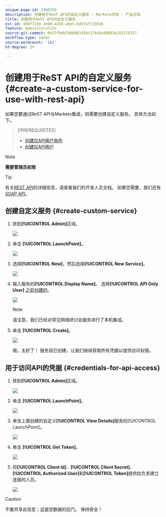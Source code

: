 ```yaml
---
unique-page-id: 2360350
description: 创建用于ReST API的自定义服务 — Marketo文档 — 产品文档
title: 创建用于ReST API的自定义服务
exl-id: d94f723b-2e98-4350-a9e5-bd57aff2303b
feature: Administration
source-git-commit: 0d37fbdb7d08901458c1744dc68893e155176327
workflow-type: tm+mt
source-wordcount: '182'
ht-degree: 2%

---
```


# 创建用于ReST API的自定义服务 {#create-a-custom-service-for-use-with-rest-api}

如果您要通过ReST API与Marketo集成，则需要创建自定义服务。 具体方法如下。

>[!PREREQUISITES]
>
>* [创建仅API用户角色](/help/marketo/product-docs/administration/users-and-roles/create-an-api-only-user-role.md)
>* [创建仅API用户](/help/marketo/product-docs/administration/users-and-roles/create-an-api-only-user.md)
>

>[!NOTE]
>
>**需要管理员权限**

>[!TIP]
>
>有关[REST API](https://developer.adobe.com/marketo-apis/)的详细信息，请查看我们的开发人员文档。 如果您需要，我们还有[SOAP API](https://experienceleague.adobe.com/zh-hans/docs/marketo-developer/marketo/soap/soap-api)。

## 创建自定义服务 {#create-custom-service}

1. 转到&#x200B;**[!UICONTROL Admin]**&#x200B;区域。

   ![](assets/create-a-custom-service-for-use-with-rest-api-1.png)

1. 单击 **[!UICONTROL LaunchPoint]**。

   ![](assets/create-a-custom-service-for-use-with-rest-api-2.png)

1. 选择&#x200B;**[!UICONTROL New]**，然后选择&#x200B;**[!UICONTROL New Service]**。

   ![](assets/create-a-custom-service-for-use-with-rest-api-3.png)

1. 输入服务的&#x200B;**[!UICONTROL Display Name]**。 选择&#x200B;**[!UICONTROL API Only User]** [之前创建的](/help/marketo/product-docs/administration/users-and-roles/create-an-api-only-user.md)。

   ![](assets/create-a-custom-service-for-use-with-rest-api-4.png)

   >[!NOTE]
   >
   >请注意，我们已经对常见网络研讨会服务进行了本机集成。

1. 单击 **[!UICONTROL Create]**。

   ![](assets/create-a-custom-service-for-use-with-rest-api-5.png)

   哦，太好了！ 服务现已创建，让我们继续获取所有凭据以提供访问权限。

## 用于访问API的凭据 {#credentials-for-api-access}

1. 转到&#x200B;**[!UICONTROL Admin]**&#x200B;区域。

   ![](assets/create-a-custom-service-for-use-with-rest-api-6.png)

1. 单击 **[!UICONTROL LaunchPoint]**。

   ![](assets/create-a-custom-service-for-use-with-rest-api-7.png)

1. 单击上面创建的自定义&#x200B;**[!UICONTROL View Details]**&#x200B;服务的[!UICONTROL LaunchPoint]。

   ![](assets/create-a-custom-service-for-use-with-rest-api-8.png)

1. 单击 **[!UICONTROL Get Token]**。

   ![](assets/create-a-custom-service-for-use-with-rest-api-9.png)

1. 将&#x200B;**[!UICONTROL Client Id]**、**[!UICONTROL Client Secret]**、**[!UICONTROL Authorized User]**&#x200B;和&#x200B;**[!UICONTROL Token]**&#x200B;提供给负责建立连接的人员。

   ![](assets/create-a-custom-service-for-use-with-rest-api-10.png)

>[!CAUTION]
>
>不要共享此信息；这是您数据的后门。 保持安全！
